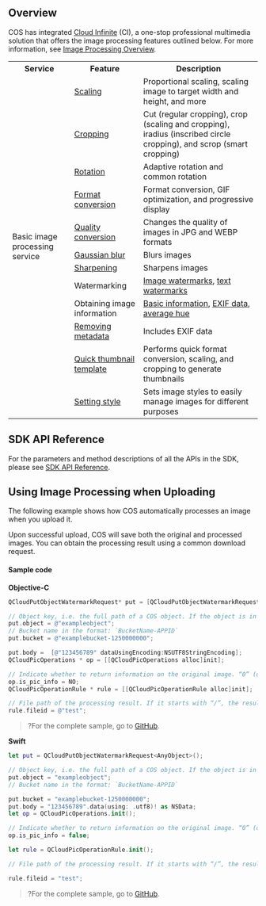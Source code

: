 ## Overview

COS has integrated [Cloud Infinite](https://intl.cloud.tencent.com/document/product/1045) (CI), a one-stop professional multimedia solution that offers the image processing features outlined below. For more information, see [Image Processing Overview](https://intl.cloud.tencent.com/document/product/436/35280).

<table>
   <tr>
      <th>Service</td>
      <th>Feature</td>
      <th>Description</td>
   </tr>
   <tr>
      <td rowspan=12>Basic image processing service</td>
      <td><a href="https://intl.cloud.tencent.com/document/product/436/36366">Scaling</a></td>
      <td>Proportional scaling, scaling image to target width and height, and more</td>
   </tr>
   <tr>
      <td><a href="https://intl.cloud.tencent.com/document/product/436/36367">Cropping</a></td>
      <td>Cut (regular cropping), crop (scaling and cropping), iradius (inscribed circle cropping), and scrop (smart cropping)</td>
   </tr>
   <tr>
      <td><a href="https://intl.cloud.tencent.com/document/product/436/36368">Rotation</a></td>
      <td>Adaptive rotation and common rotation</td>
   </tr>
   <tr>
      <td><a href="https://intl.cloud.tencent.com/document/product/436/36369">Format conversion</a></td>
      <td>Format conversion, GIF optimization, and progressive display</td>
   </tr>
   <tr>
      <td><a href="https://intl.cloud.tencent.com/document/product/436/36370">Quality conversion</a></td>
      <td>Changes the quality of images in JPG and WEBP formats</td>
   </tr>
   <tr>
      <td><a href="https://intl.cloud.tencent.com/document/product/436/36371">Gaussian blur</a></td>
      <td>Blurs images</td>
   </tr>
   <tr>
      <td><a href="https://intl.cloud.tencent.com/document/product/436/36372">Sharpening</a></td>
      <td>Sharpens images</td>
   </tr>
   <tr>
      <td>Watermarking</td>
      <td><a href="https://intl.cloud.tencent.com/document/product/436/36373">Image watermarks</a>, <a href="https://intl.cloud.tencent.com/document/product/436/36374">text watermarks</a></td>
   </tr>
   <tr>
      <td>Obtaining image information</td>
      <td><a href="https://intl.cloud.tencent.com/document/product/436/36375">Basic information</a>, <a href="https://intl.cloud.tencent.com/document/product/436/36376">EXIF data</a>, <a href="https://intl.cloud.tencent.com/document/product/436/36377">average hue</a></td>
   </tr>
   <tr>
      <td><a href="https://intl.cloud.tencent.com/document/product/436/36378">Removing metadata</a></td>
      <td>Includes EXIF data</td>
   </tr>
   <tr>
      <td><a href="https://intl.cloud.tencent.com/document/product/436/36379">Quick thumbnail template</a></td>
      <td>Performs quick format conversion, scaling, and cropping to generate thumbnails</td>
   </tr>
   <tr>
      <td><a href="https://intl.cloud.tencent.com/document/product/1045/33443">Setting style</a></td>
      <td>Sets image styles to easily manage images for different purposes</td>
   </tr>
</table>


## SDK API Reference

For the parameters and method descriptions of all the APIs in the SDK, please see [SDK API Reference](https://cos-ios-sdk-doc-1253960454.file.myqcloud.com/).

## Using Image Processing when Uploading

The following example shows how COS automatically processes an image when you upload it.

Upon successful upload, COS will save both the original and processed images. You can obtain the processing result using a common download request.

#### Sample code
**Objective-C**

[//]: # ".cssg-snippet-upload-with-pic-operation"
```objective-c
QCloudPutObjectWatermarkRequest* put = [QCloudPutObjectWatermarkRequest new];

// Object key, i.e. the full path of a COS object. If the object is in a directory, the path should be "dir1/object1"
put.object = @"exampleobject";
// Bucket name in the format: `BucketName-APPID`
put.bucket = @"examplebucket-1250000000";

put.body =  [@"123456789" dataUsingEncoding:NSUTF8StringEncoding];
QCloudPicOperations * op = [[QCloudPicOperations alloc]init];

// Indicate whether to return information on the original image. “0” (default): no; “1”: yes.
op.is_pic_info = NO;
QCloudPicOperationRule * rule = [[QCloudPicOperationRule alloc]init];

// File path of the processing result. If it starts with “/”, the result is stored in the specified folder. Otherwise, it is stored in the same directory as the original image file.
rule.fileid = @"test";

```

>?For the complete sample, go to [GitHub](https://github.com/tencentyun/cos-snippets/tree/master/iOS/Objc/Examples/cases/PictureOperation.m).


**Swift**

[//]: # ".cssg-snippet-upload-with-pic-operation"
```swift
let put = QCloudPutObjectWatermarkRequest<AnyObject>();

// Object key, i.e. the full path of a COS object. If the object is in a directory, the path should be "dir1/object1"
put.object = "exampleobject";
// Bucket name in the format: `BucketName-APPID`

put.bucket = "examplebucket-1250000000";
put.body = "123456789".data(using: .utf8)! as NSData;
let op = QCloudPicOperations.init();

// Indicate whether to return information on the original image. “0” (default): no; “1”: yes.
op.is_pic_info = false;

let rule = QCloudPicOperationRule.init();

// File path of the processing result. If it starts with “/”, the result is stored in the specified folder. Otherwise, it is stored in the same directory as the original image file.

rule.fileid = "test";
```

>?For the complete sample, go to [GitHub](https://github.com/tencentyun/cos-snippets/tree/master/iOS/Swift/Examples/cases/PictureOperation.swift).



```

```

